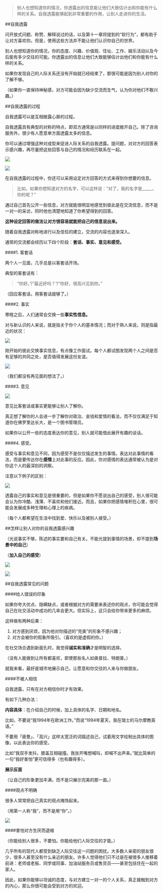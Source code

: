 > 别人也想知道你的情况，你透露出的信息能让他们大致估计出和你能有什么样的关系。自我透露能够起到非常重要的作用，让别人走进你的生活。

##自我透露

问开放式问题、称赞、解释说过的话，以及第十一章将提到的“软行为”，都有助于让对方喜欢你。但是，使用这些方法并不能让他们认识你自己的世界。

别人也想知道你的情况，你的态度、兴趣、价值观、住址、工作、娱乐活动以及今后能有多少交往的可能。你透露出的信息让他们大致能够估计出他们和你能有什么样的关系。

如果你发现自己的人际关系还没有开始就已经结束了，那很可能是因为别人对你的了解不够。

（如果你一直保持神秘感，对方可能会因为缺少交流而生气，认为你对他们不敢兴趣。）

##自我透露的过程

自我透露可以是互相敞露心扉的过程。

自我透露具有典型的对称的特点，即双方通常是以同样的进度敞开自己。除了咨询服务外，很少有人愿意单方面透露太多的信息。

你可以通过增强这种对成型来促进人际关系的自我透露。提问题，对对方的回答表示感兴趣，再尽量把这些回答与自己的情况和经历联系在一起。


![](http://upload-images.jianshu.io/upload_images/197369-cb8981baf6bc75e1.png?imageMogr2/auto-orient/strip%7CimageView2/2/w/1240)

![](http://upload-images.jianshu.io/upload_images/197369-dff6613aacec9b31.png?imageMogr2/auto-orient/strip%7CimageView2/2/w/1240)

在自我透露的过程中，你还可以采用设定对方回答的方式来得到你想要的信息。

> 比如，如果你想知道对方的名字，可以这样说：“对了，我的名字是_____，你的呢？”

通过自己首先公开一些信息，对方就能很明显地感觉到彼此是在交流信息，而不是一对一的采访，同时他也清楚地知道了你希望得到的回答。

**这种设定回答的做法让对方很容易就能把自己的信息说出来。**

随着自我透露对称地进行以及信任的建立，交流的内容也逐渐深入。

通常的交流都会经历以下四个阶段：**套话、事实、意见和感受。**

####1. 客套话

两个人一见面，几乎总是以客套话开场。

典型的客套话有：

> “你好。”/“最近好吗？”/“你好，很高兴见到你。”

（回应客套话，用客套话就够了。）

####2. 事实

寒暄之后，人们通常会交换一些**事实性信息。**

对与新认识的人来说，就是指关于你个人的基本情况；而对于熟人来说，则是指最近的状况：


![](http://upload-images.jianshu.io/upload_images/197369-feec49c7179eac81.png?imageMogr2/auto-orient/strip%7CimageView2/2/w/1240)

刚开始的彼此交换事实信息，有点像工作面试。每个人都试图发现两个人之间是否有足够的共同之处，是否值得发展这份友谊。


![](http://upload-images.jianshu.io/upload_images/197369-8a0421f9bc14a17d.png?imageMogr2/auto-orient/strip%7CimageView2/2/w/1240)

（我们都没有再见面的想法了。）

####3. 意见

![](http://upload-images.jianshu.io/upload_images/197369-cd05549a7c6b6838.png?imageMogr2/auto-orient/strip%7CimageView2/2/w/1240)

意见比客套话或事实更能够让别人了解你。

真正想了解你的人会进一步了解你对政治、金钱和爱情的看法，而不仅仅满足于知道你在佛罗里达长大，是一个图书管理员。

如果你以公开一些的态度表达你的意见，别人就可能借此展开有趣的谈话。

####4. 感受。

感受与事实和意见不同，因为感受不是仅仅描述发生的事情。表达对此事情的看法，而是要传达你在**感情**上对此事的反应。因此，你对感情的表达通常被认为是对你这个人的最深刻的洞察。

注意以下例子的区别：


![](http://upload-images.jianshu.io/upload_images/197369-9191a02627cf7e4f.png?imageMogr2/auto-orient/strip%7CimageView2/2/w/1240)

透露自己的事实和意见是很重要的，但是如果你不愿说出自己的感受，别人很可能会认为你冷酷、浅薄、不喜欢和他们接近。而且，如果你把感情堆积在心里，很可能会发展成多种生理和心理上的疾病。

（每个人都希望在生活中找到爱、快乐以及被别人接受。）

##怎样让别人对你的自我透露感兴趣

（光说事实不够，陈述的事实要和自己有关。不能光提到事情的场景，却不提到**场景中的自己**）

（**加入自己的感受**）


![](http://upload-images.jianshu.io/upload_images/197369-4c03e1fd93ea90a5.png?imageMogr2/auto-orient/strip%7CimageView2/2/w/1240)


![](http://upload-images.jianshu.io/upload_images/197369-46b2e611daf65d41.png?imageMogr2/auto-orient/strip%7CimageView2/2/w/1240)

##自我透露常见的问题

####给人错误的印象

如果你夸大优点、隐瞒缺点，或者根据对方的需要来表述你的观点，你可能会觉得自己在社交活动中成功的几率会更大。但实际上，这只会给你带来更多的麻烦。

这样做有两种后果：

1. 对方感到厌烦，因为他对你描述的“完美”的形象不感兴趣；
2. 对方会被你的假象所吸引。（喜欢的是虚假的你。）

在社交场合遇到新面孔时，我觉得**诚实和准确**才是明智的选择。

（没有人能做到让所有都喜欢，即使那些名人如奥普拉、特朗普。）

就我来看，最好是城市地展示自己，让愿意和你交往的人来与你做朋友。

####不被人相信

自我透露，只有在对方相信你时才有效果。

有如下几种办法：

**内容具体**：在介绍自己的时候，加上具体的名字、日期和地名。

比如，不要说“我1994年在欧洲工作。”而说“1994年夏天，我在瑞士的马尔摩教英语。”

不要用「疲惫」、「高兴」这样太宽泛的词描述自己，试着用文字绘制出具体的图像，以此表达你的感受。

比如“我双手发抖，膝盖互相碰撞。我张开嘴想喊叫，却喊不出声来。”就比简单的一句“我好害怕”更可信得多（也有趣得多）。

**展示反面**

（让自己的形象更加丰满，而不是只展示完美的那一面。）

####观点不明确

很多人常常把自己真实的观点掩饰起来。

（用第一人称“我”，而不是用“你”。）


![](http://upload-images.jianshu.io/upload_images/197369-f25cfac84d3b5145.png?imageMogr2/auto-orient/strip%7CimageView2/2/w/1240)

####害怕对方生厌而退缩

（你能给别人很多，不要怕。你能给他们人际交往的才能。）

几乎所有的现代人都受到缺乏人际交往这一问题的困扰。大多数人亲密的朋友很少，很多人甚至没有什么亲近的朋友。许多人觉得他们只不过是在被很多人推移着前进：老师或老板、同学或同事、加油站服务员或售货员——甚至包括住在一起的家人。

因此，如果你能够以坦诚的态度，与对方建立一对一的个人关系，真正接触到对方的内心，那么你很可能会受到对方的欢迎。

